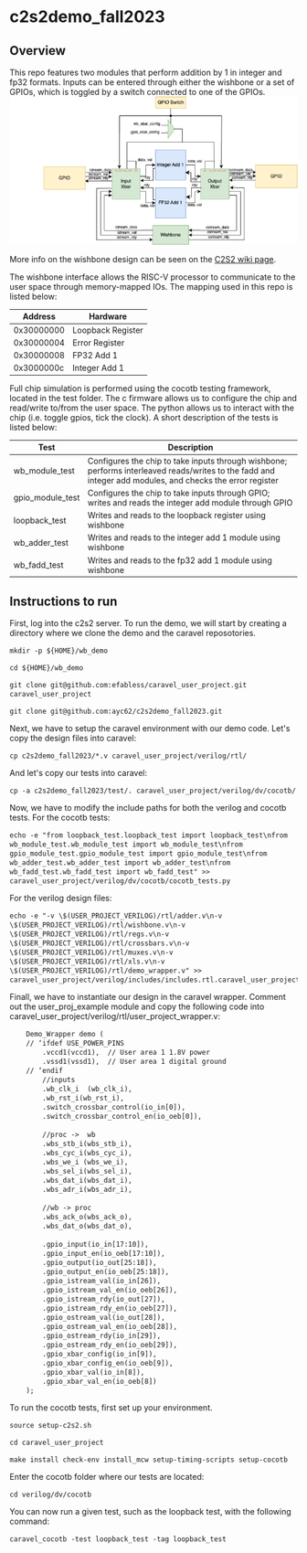 # c2s2demo_fall2023

## Overview 
This repo features two modules that perform addition by 1 in integer and fp32 formats. Inputs can be entered through either the wishbone or a set of GPIOs, which is toggled by a switch connected to one of the GPIOs.
![Alt text](./imgs/blockdiagram.png?raw=true "Title")

More info on the wishbone design can be seen on the [C2S2 wiki page](https://confluence.cornell.edu/display/c2s2/Wishbone+bus). 

The wishbone interface allows the RISC-V processor to communicate to the user space through memory-mapped IOs. The mapping used in this repo is listed below:

| Address     | Hardware          |
| ----------- | ----------------- |
| 0x30000000  | Loopback Register |
| 0x30000004  | Error Register    |
| 0x30000008  | FP32 Add 1        |
| 0x3000000c  | Integer Add 1     |

Full chip simulation is performed using the cocotb testing framework, located in the test folder. The c firmware allows us to configure the chip and read/write to/from the user space. The python allows us to interact with the chip (i.e. toggle gpios, tick the clock). A short description of the tests is listed below:

| Test     | Description          |
| ----------- | ----------------- |
| wb_module_test  | Configures the chip to take inputs through wishbone; performs interleaved reads/writes to the fadd and integer add modules, and checks the error register |
| gpio_module_test  | Configures the chip to take inputs through GPIO; writes and reads the integer add module through GPIO  |
| loopback_test  | Writes and reads to the loopback register using wishbone   |
| wb_adder_test  | Writes and reads to the integer add 1 module using wishbone      |
| wb_fadd_test  | Writes and reads to the fp32 add 1 module using wishbone    |

## Instructions to run

First, log into the c2s2 server. To run the demo, we will start by creating a directory where we clone the demo and the caravel reposotories.<br />
```
mkdir -p ${HOME}/wb_demo
```
```
cd ${HOME}/wb_demo
```
```
git clone git@github.com:efabless/caravel_user_project.git caravel_user_project
```
```
git clone git@github.com:ayc62/c2s2demo_fall2023.git
```

Next, we have to setup the caravel environment with our demo code. Let's copy the design files into caravel:<br />
```
cp c2s2demo_fall2023/*.v caravel_user_project/verilog/rtl/
```

And let's copy our tests into caravel:<br />
```
cp -a c2s2demo_fall2023/test/. caravel_user_project/verilog/dv/cocotb/
```

Now, we have to modify the include paths for both the verilog and cocotb tests. For the cocotb tests:<br />
```
echo -e "from loopback_test.loopback_test import loopback_test\nfrom wb_module_test.wb_module_test import wb_module_test\nfrom gpio_module_test.gpio_module_test import gpio_module_test\nfrom wb_adder_test.wb_adder_test import wb_adder_test\nfrom wb_fadd_test.wb_fadd_test import wb_fadd_test" >> caravel_user_project/verilog/dv/cocotb/cocotb_tests.py
```

For the verilog design files:<br />
```
echo -e "-v \$(USER_PROJECT_VERILOG)/rtl/adder.v\n-v \$(USER_PROJECT_VERILOG)/rtl/wishbone.v\n-v \$(USER_PROJECT_VERILOG)/rtl/regs.v\n-v \$(USER_PROJECT_VERILOG)/rtl/crossbars.v\n-v \$(USER_PROJECT_VERILOG)/rtl/muxes.v\n-v \$(USER_PROJECT_VERILOG)/rtl/xls.v\n-v \$(USER_PROJECT_VERILOG)/rtl/demo_wrapper.v" >> caravel_user_project/verilog/includes/includes.rtl.caravel_user_project
```

Finall, we have to instantiate our design in the caravel wrapper. Comment out the user_proj_example module and copy the following code into caravel_user_project/verilog/rtl/user_project_wrapper.v:<br />


```
    Demo_Wrapper demo (
    // ‘ifdef USE_POWER_PINS
        .vccd1(vccd1),	// User area 1 1.8V power
    	.vssd1(vssd1),	// User area 1 digital ground
    // ‘endif
        //inputs
        .wb_clk_i  (wb_clk_i),
        .wb_rst_i(wb_rst_i),
        .switch_crossbar_control(io_in[0]),
        .switch_crossbar_control_en(io_oeb[0]),

        //proc ->  wb
        .wbs_stb_i(wbs_stb_i),
        .wbs_cyc_i(wbs_cyc_i),
        .wbs_we_i (wbs_we_i),
        .wbs_sel_i(wbs_sel_i),
        .wbs_dat_i(wbs_dat_i),
        .wbs_adr_i(wbs_adr_i),

        //wb -> proc
        .wbs_ack_o(wbs_ack_o),
        .wbs_dat_o(wbs_dat_o),

        .gpio_input(io_in[17:10]),
        .gpio_input_en(io_oeb[17:10]),
        .gpio_output(io_out[25:18]),
        .gpio_output_en(io_oeb[25:18]),
        .gpio_istream_val(io_in[26]),
        .gpio_istream_val_en(io_oeb[26]),
        .gpio_istream_rdy(io_out[27]),
        .gpio_istream_rdy_en(io_oeb[27]),
        .gpio_ostream_val(io_out[28]),
        .gpio_ostream_val_en(io_oeb[28]),
        .gpio_ostream_rdy(io_in[29]),
        .gpio_ostream_rdy_en(io_oeb[29]),
        .gpio_xbar_config(io_in[9]),
        .gpio_xbar_config_en(io_oeb[9]),
        .gpio_xbar_val(io_in[8]),
        .gpio_xbar_val_en(io_oeb[8])
    );
```

To run the cocotb tests, first set up your environment.
```
source setup-c2s2.sh
```
```
cd caravel_user_project
```
```
make install check-env install_mcw setup-timing-scripts setup-cocotb
```

Enter the cocotb folder where our tests are located:
```
cd verilog/dv/cocotb
```

You can now run a given test, such as the loopback test, with the following command:
```
caravel_cocotb -test loopback_test -tag loopback_test
```
